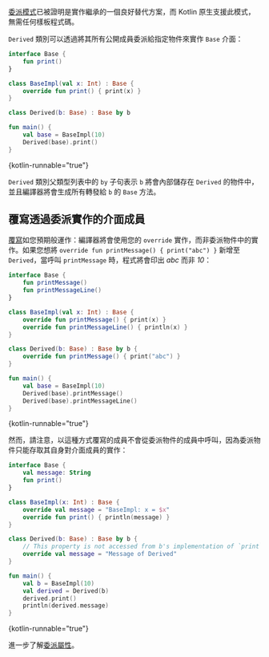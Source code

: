[//]: # (title: 委派)

[委派模式](https://en.wikipedia.org/wiki/Delegation_pattern)已被證明是實作繼承的一個良好替代方案，而 Kotlin 原生支援此模式，無需任何樣板程式碼。

`Derived` 類別可以透過將其所有公開成員委派給指定物件來實作 `Base` 介面：

```kotlin
interface Base {
    fun print()
}

class BaseImpl(val x: Int) : Base {
    override fun print() { print(x) }
}

class Derived(b: Base) : Base by b

fun main() {
    val base = BaseImpl(10)
    Derived(base).print()
}
```
{kotlin-runnable="true"}

`Derived` 類別父類型列表中的 `by` 子句表示 `b` 將會內部儲存在 `Derived` 的物件中，並且編譯器將會生成所有轉發給 `b` 的 `Base` 方法。

## 覆寫透過委派實作的介面成員

[覆寫](inheritance.md#overriding-methods)如您預期般運作：編譯器將會使用您的 `override` 實作，而非委派物件中的實作。如果您想將 `override fun printMessage() { print("abc") }` 新增至 `Derived`，當呼叫 `printMessage` 時，程式將會印出 *abc* 而非 *10*：

```kotlin
interface Base {
    fun printMessage()
    fun printMessageLine()
}

class BaseImpl(val x: Int) : Base {
    override fun printMessage() { print(x) }
    override fun printMessageLine() { println(x) }
}

class Derived(b: Base) : Base by b {
    override fun printMessage() { print("abc") }
}

fun main() {
    val base = BaseImpl(10)
    Derived(base).printMessage()
    Derived(base).printMessageLine()
}
```
{kotlin-runnable="true"}

然而，請注意，以這種方式覆寫的成員不會從委派物件的成員中呼叫，因為委派物件只能存取其自身對介面成員的實作：

```kotlin
interface Base {
    val message: String
    fun print()
}

class BaseImpl(x: Int) : Base {
    override val message = "BaseImpl: x = $x"
    override fun print() { println(message) }
}

class Derived(b: Base) : Base by b {
    // This property is not accessed from b's implementation of `print`
    override val message = "Message of Derived"
}

fun main() {
    val b = BaseImpl(10)
    val derived = Derived(b)
    derived.print()
    println(derived.message)
}
```
{kotlin-runnable="true"}

進一步了解[委派屬性](delegated-properties.md)。